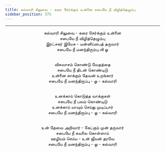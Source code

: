 ```yaml
---
title: கல்வாரி சிலுவை - கரை சேர்க்கும் உன்னை சபையே நீ விழித்தெழும்பு
sidebar_position: 375
---
```


---
<center>
கல்வாரி சிலுவை - கரை சேர்க்கும் உன்னை<br/>
சபையே நீ விழித்தெழும்பு<br/>
இரட்சகர் இயேசு - மன்னிப்பைத் தருவார்<br/>
சபையே நீ மனந்திரும்பு ஶி ஓ<br/><br/>

விசுவாசம் கொண்டு வேதத்தை<br/>
சபையே நீ திடன் கொண்டிடு<br/>
உன்னை காக்கும் தேவன் உறங்கார்<br/>
சபையே நீ மனந்திருப்பு - ஓ                - கல்வாரி<br/><br/>

உனக்காய் கொடுத்த வாக்குகள்<br/>
சபையே நீ பலம் கொண்டிடு<br/>
உனக்காய் யாவும் செய்து முடிப்பார்<br/>
சபையே நீ மனந்திரும்பு - ஓ                - கல்வாரி<br/><br/>

உன் தேவை அறிவார் - கேட்கும் முன் தருவார்<br/>
சபையே நீ கவலை கொள்ளாய்<br/>
ஊழியம் செய்ய - உன் ஜீவன் தரவே<br/>
சபையே நீ மனந்திரும்பு - ஓ                - கல்வாரி
</center>